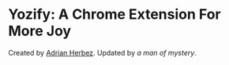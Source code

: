 # Yozify: A Chrome Extension For More Joy

Created by [Adrian Herbez](https://www.adrianherbez.net/). Updated by _a man of mystery_.